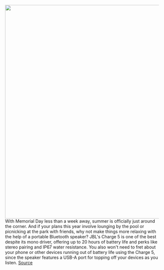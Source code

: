 <img src='https://cdn.vox-cdn.com/thumbor/zlxYX8u7t3rBQ6NLu51ic9-LDpA=/0x0:2040x1360/1200x800/filters:focal(857x517:1183x843)/cdn.vox-cdn.com/uploads/chorus_image/image/70909166/cwelch_220410_5136_0003.0.jpg' width='700px' /><br/>
With Memorial Day less than a week away, summer is officially just around the corner. And if your plans this year involve lounging by the pool or picnicking at the park with friends, why not make things more relaxing with the help of a portable Bluetooth speaker? JBL's Charge 5 is one of the best despite its mono driver, offering up to 20 hours of battery life and perks like stereo pairing and IP67 water resistance. You also won't need to fret about your phone or other devices running out of battery life using the Charge 5, since the speaker features a USB-A port for topping off your devices as you listen.
<a href='https://www.theverge.com/good-deals/2022/5/25/23139581/jbl-charge-5-motorola-moto-g-stylus-amazon-echo-show-sennheiser-momentum-3-wireless-deal-sale'> Source <a/>